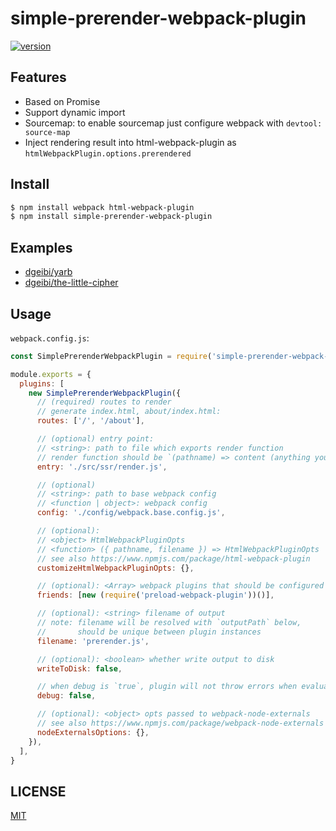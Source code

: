 # simple-prerender-webpack-plugin

[![version][version-badge]][package]

## Features

* Based on Promise
* Support dynamic import
* Sourcemap: to enable sourcemap just configure webpack with `devtool: source-map`
* Inject rendering result into html-webpack-plugin as `htmlWebpackPlugin.options.prerendered`

## Install

```sh
$ npm install webpack html-webpack-plugin
$ npm install simple-prerender-webpack-plugin
```

## Examples

* [dgeibi/yarb](https://github.com/dgeibi/yarb)
* [dgeibi/the-little-cipher](https://github.com/dgeibi/the-little-cipher)

## Usage

`webpack.config.js`:

```js
const SimplePrerenderWebpackPlugin = require('simple-prerender-webpack-plugin')

module.exports = {
  plugins: [
    new SimplePrerenderWebpackPlugin({
      // (required) routes to render
      // generate index.html, about/index.html:
      routes: ['/', '/about'],

      // (optional) entry point:
      // <string>: path to file which exports render function
      // render function should be `(pathname) => content (anything you like)`. the content will be assigned to `htmlWebpackPlugin.prerendered`
      entry: './src/ssr/render.js',

      // (optional)
      // <string>: path to base webpack config
      // <function | object>: webpack config
      config: './config/webpack.base.config.js',

      // (optional):
      // <object> HtmlWebpackPluginOpts
      // <function> ({ pathname, filename }) => HtmlWebpackPluginOpts
      // see also https://www.npmjs.com/package/html-webpack-plugin
      customizeHtmlWebpackPluginOpts: {},

      // (optional): <Array> webpack plugins that should be configured after HtmlWebpackPlugin
      friends: [new (require('preload-webpack-plugin'))()],

      // (optional): <string> filename of output
      // note: filename will be resolved with `outputPath` below,
      //       should be unique between plugin instances
      filename: 'prerender.js',

      // (optional): <boolean> whether write output to disk
      writeToDisk: false,

      // when debug is `true`, plugin will not throw errors when evaluating.
      debug: false,

      // (optional): <object> opts passed to webpack-node-externals
      // see also https://www.npmjs.com/package/webpack-node-externals
      nodeExternalsOptions: {},
    }),
  ],
}
```

## LICENSE

[MIT](LICENSE)

[version-badge]: https://img.shields.io/npm/v/simple-prerender-webpack-plugin.svg
[package]: https://www.npmjs.com/package/simple-prerender-webpack-plugin

